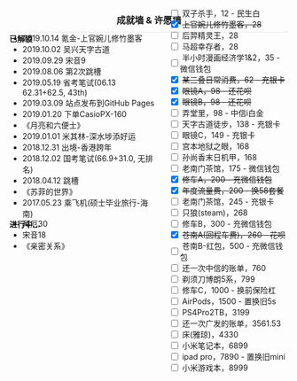<!-- Todo
[x] google搜索
[x] 归档
[x] 分类归档
[x] 标签归档
[x] 正文
[x] 首页
[x] 目录(div.post-toc)跟随页面滚动平移
[x] 正文页上给“分类”和“标签”加上超链接
[ ] "about"页
-->
<h3 style="text-align:center; border-bottom: 1px solid #e6e6e6; padding-bottom:10px;">成就墙 & 许愿墙</h3>
<div style="display:flex;justify-content:space-between;">
    <div>
        <h4 style="margin-top: -15px;">已解锁</h4>
        <ul UNDERGOING="追平黄金账户亏损" id="accomplishment-list" style="margin-top: -40px;">
            <li>2019.10.14 氪金-上官婉儿修竹墨客</li>
            <li>2019.10.02 吴兴天字古道</li>
            <li>2019.09.29 宋音9</li>
            <li>2019.08.06 第2次跳槽</li>
            <li>2019.05.19 省考笔试(06.13 62.31+62.5, 43th)</li>
            <li>2019.03.09 站点发布到GitHub Pages</li>
            <li>2019.01.20 下单CasioPX-160</li>
            <li>《月亮和六便士》</li>
            <li>2019.01.01 米其林-深水埗添好运</li>
            <li>2018.12.31 出境-香港跨年</li>
            <li>2018.12.02 国考笔试(66.9+31.0, 无排名)</li>
            <li>2018.04.12 跳槽</li>
            <li>《苏菲的世界》</li>
            <li>2017.05.23 乘飞机(硕士毕业旅行-海南)</li>
        </ul>
        <h4 style="margin-top: -15px;">进行中...</h4>
        <ul id="accomplishment-list" style="margin-top: -40px;">
            <li>拜厄30</li>
            <li>宋音18</li>
            <li>《亲密关系》</li>
        </ul>
    </div>
    <div style="position:relative;margin-top:-75px;">
        <div style="position:absolute;height:100%;width:100%;"></div>
        <ul todo="书架，车载导航" class="target-list" style="list-style-type: none">
            <li><input type="checkbox" />&nbsp;双子杀手，12 - 民生白</li>
            <li><input type="checkbox" checked/>&nbsp;<del>上官婉儿修竹墨客，28</del>&nbsp;</li>
            <li><input type="checkbox" />&nbsp;后羿精灵王，28</li>
            <li><input type="checkbox" />&nbsp;马超幸存者，28</li>
            <li><input type="checkbox" />&nbsp;半小时漫画经济学1&2，35 - 微信钱包</li>
            <li><input type="checkbox" checked/>&nbsp;<del>某三叠日常消费，62 - 充银卡</del>&nbsp;</li>
            <li><input type="checkbox" checked/>&nbsp;<del>眼镜A，98 - 还花呗</del>&nbsp;</li>
            <li><input type="checkbox" checked/>&nbsp;<del>眼镜B，98 - 还花呗</del>&nbsp;</li>
            <li><input type="checkbox" />&nbsp;弄堂里，98 - 中信i白金</li>
            <li><input type="checkbox" />&nbsp;天字古道徒步，138 - 充银卡</li>
            <li><input type="checkbox" />&nbsp;眼镜C，149 - 充银卡</li>
            <li><input type="checkbox" />&nbsp;宫本地狱之眼，168</li>
            <li><input type="checkbox" />&nbsp;孙尚香末日机甲，168</li>
            <li><input type="checkbox" />&nbsp;老南门茶馆，175 - 微信钱包</li>
            <li><input type="checkbox" checked/>&nbsp;<del>修车A，200 - 充微信钱包</del>&nbsp;</li>
            <li><input type="checkbox" checked/>&nbsp;<del>年度流量费，200 - 换58套餐</del>&nbsp;</li>
            <li><input type="checkbox" />&nbsp;老南门茶馆，245 - 充银卡</li>
            <li><input type="checkbox" />&nbsp;只狼(steam)，268</li>
            <li><input type="checkbox" />&nbsp;修车B，300 - 充微信钱包</li>
            <li><input type="checkbox" checked/>&nbsp;<del>苍南A(回程车费)，260 - 花呗</del>&nbsp;</li>
            <li><input type="checkbox" />&nbsp;苍南B-红包，500 - 充微信钱包</li>
            <li><input type="checkbox" />&nbsp;还一次中信的账单，760</li>
            <li><input type="checkbox" />&nbsp;剃须刀博朗5系，799</li>
            <li><input type="checkbox" />&nbsp;修车C，1000 - 换前保险杠</li>
            <li><input type="checkbox" />&nbsp;AirPods，1500 - 置换旧5s</li>
            <li><input type="checkbox" />&nbsp;PS4Pro2TB，3199</li>
            <li><input type="checkbox" />&nbsp;还一次广发的账单，3561.53</li>
            <li><input type="checkbox" />&nbsp;床(雅琼)，4330</li>
            <li><input type="checkbox" />&nbsp;小米笔记本，6899</li>
            <li><input type="checkbox" />&nbsp;ipad pro，7890 - 置换旧mini</li>
            <li><input type="checkbox" />&nbsp;小米游戏本，8999</li>
        </ul>
    </div>
</div>


<style>
.target-list li{
  display: flex;
  align-items: center;
}
</style>
